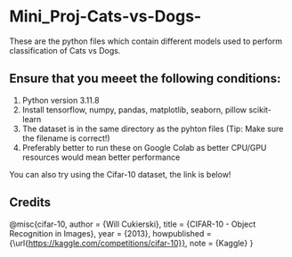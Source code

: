 # Mini_Proj-Cats-vs-Dogs-

These are the python files which contain different models used to perform classification of Cats vs Dogs.

## Ensure that you meeet the following conditions:

1) Python version 3.11.8
2) Install tensorflow, numpy, pandas, matplotlib, seaborn, pillow scikit-learn
3) The dataset is in the same directory as the pyhton files (Tip: Make sure the filename is correct!)
4) Preferably better to run these on Google Colab as better CPU/GPU resources would mean better performance


You can also try using the Cifar-10 dataset, the link is below!

## Credits

@misc{cifar-10,
    author = {Will Cukierski},
    title = {CIFAR-10 - Object Recognition in Images},
    year = {2013},
    howpublished = {\url{https://kaggle.com/competitions/cifar-10}},
    note = {Kaggle}
}
